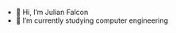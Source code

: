 - 👋 Hi, I’m Julian Falcon
- 🌱 I’m currently studying computer engineering


<!---
julianfalconn123/julianfalconn123 is a ✨ special ✨ repository because its `README.md` (this file) appears on your GitHub profile.
You can click the Preview link to take a look at your changes.
--->
